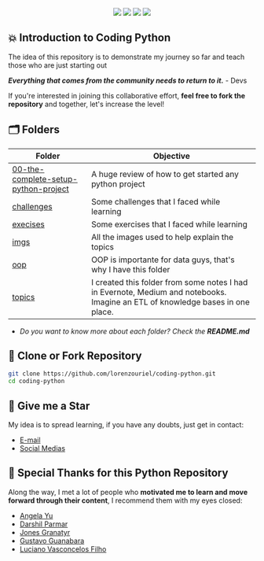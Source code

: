 <div align="center">
    <p>
	    <a name="stars"><img src="https://img.shields.io/github/stars/lorenzouriel/coding-python?style=for-the-badge"></a>
	    <a name="forks"><img src="https://img.shields.io/github/forks/lorenzouriel/coding-python?logoColor=green&style=for-the-badge"></a>
	    <a name="contributions"><img src="https://img.shields.io/github/contributors/lorenzouriel/coding-python?logoColor=green&style=for-the-badge"></a>
	    <a name="madeWith"><img src="https://img.shields.io/badge/Made%20with-Markdown-1f425f.svg?style=for-the-badge"></a>
    </p>
</div>

## 💥 Introduction to Coding Python
The idea of ​​this repository is to demonstrate my journey so far and teach those who are just starting out

***Everything that comes from the community needs to return to it.*** - Devs

If you're interested in joining this collaborative effort, **feel free to fork the repository** and together, let's increase the level!


## 🗂️ Folders
| Folder | Objective |
|---|---|
| [00-the-complete-setup-python-project](/00-the-complete-setup-python-project/README.md) | A huge review of how to get started any python project |
| [challenges](/challenges/) | Some challenges that I faced while learning |
| [execises](/exercises/) | Some exercises that I faced while learning |
| [imgs](/imgs/) | All the images used to help explain the topics |
| [oop](/oop/) | OOP is importante for data guys, that's why I have this folder |
| [topics](/topics/) | I created this folder from some notes I had in Evernote, Medium and notebooks. Imagine an ETL of knowledge bases in one place. |

- *Do you want to know more about each folder? Check the **README.md***

## 💾 Clone or Fork Repository
```bash
git clone https://github.com/lorenzouriel/coding-python.git
cd coding-python
```


## 🏅 Give me a Star
My idea is to spread learning, if you have any doubts, just get in contact: 
- [E-mail](lorenzouriel@gmail.com)
- [Social Medias](https://linktr.ee/lorenzo_uriel)


## 🔮 Special Thanks for this Python Repository
Along the way, I met a lot of people who **motivated me to learn and move forward through their content**, I recommend them with my eyes closed:
- [Angela Yu](https://www.linkedin.com/in/angela-yu1/)
- [Darshil Parmar](https://www.linkedin.com/in/darshil-parmar/)
- [Jones Granatyr](https://www.linkedin.com/in/jones-granatyr-15398397/)
- [Gustavo Guanabara](https://www.linkedin.com/in/guanabara/)
- [Luciano Vasconcelos Filho](https://www.linkedin.com/in/lucianovasconcelosf/)